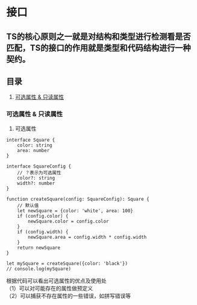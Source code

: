# 接口

## TS的核心原则之一就是对结构和类型进行检测看是否匹配，TS的接口的作用就是类型和代码结构进行一种契约。

## 目录
1. [可选属性 & 只读属性](https://github.com/Will0319/study/blob/master/TypeScript/接口.md#可选属性--只读属性) 

### 可选属性 & 只读属性
1. 可选属性  
```
interface Square {
    color: string
    area: number
}

interface SquareConfig {
    // ？表示为可选属性
    color?: string
    width?: number
}

function createSquare(config: SquareConfig): Square {
    // 默认值
    let newSquare = {color: 'white', area: 100}
    if (config.color) {
        newSquare.color = config.color
    }
    if (config.width) {
        newSquare.area = config.width * config.width
    }
    return newSquare
}

let mySquare = createSquare({color: 'black'})
// console.log(mySquare)
```
根据代码可以看出可选属性的优点及使用处  
（1）可以对可能存在的属性做预定义  
（2）可以捕获不存在属性的一些错误，如拼写错误等  